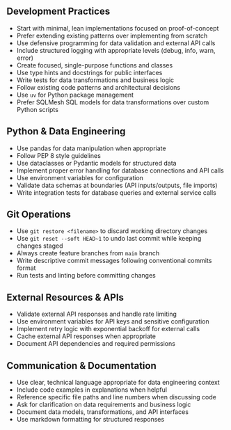 ## Development Practices

- Start with minimal, lean implementations focused on proof-of-concept
- Prefer extending existing patterns over implementing from scratch
- Use defensive programming for data validation and external API calls
- Include structured logging with appropriate levels (debug, info, warn, error)
- Create focused, single-purpose functions and classes
- Use type hints and docstrings for public interfaces
- Write tests for data transformations and business logic
- Follow existing code patterns and architectural decisions
- Use `uv` for Python package management
- Prefer SQLMesh SQL models for data transformations over custom Python scripts

## Python & Data Engineering

- Use pandas for data manipulation when appropriate
- Follow PEP 8 style guidelines
- Use dataclasses or Pydantic models for structured data
- Implement proper error handling for database connections and API calls
- Use environment variables for configuration
- Validate data schemas at boundaries (API inputs/outputs, file imports)
- Write integration tests for database queries and external service calls

## Git Operations

- Use `git restore <filename>` to discard working directory changes
- Use `git reset --soft HEAD~1` to undo last commit while keeping changes staged
- Always create feature branches from `main` branch
- Write descriptive commit messages following conventional commits format
- Run tests and linting before committing changes

## External Resources & APIs

- Validate external API responses and handle rate limiting
- Use environment variables for API keys and sensitive configuration
- Implement retry logic with exponential backoff for external calls
- Cache external API responses when appropriate
- Document API dependencies and required permissions

## Communication & Documentation

- Use clear, technical language appropriate for data engineering context
- Include code examples in explanations when helpful
- Reference specific file paths and line numbers when discussing code
- Ask for clarification on data requirements and business logic
- Document data models, transformations, and API interfaces
- Use markdown formatting for structured responses
